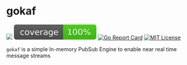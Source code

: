 # gokaf

[![](https://github.com/acjzz/gokaf/actions/workflows/pre-commit.yml/badge.svg)](https://github.com/acjzz/gokaf/actions/workflows/pre-commit.yml)
[![Coverage](https://raw.githubusercontent.com/acjzz/gokaf/badges/.badges/main/coverage.svg)](/.github/.testcoverage.yml)
[![Go Report Card](https://goreportcard.com/badge/github.com/acjzz/gokaf?cache=v1)](https://goreportcard.com/report/github.com/acjzz/gokaf)
[![MIT License](http://img.shields.io/badge/license-MIT-blue.svg?style=flat)](https://github.com/acjzz/gokaf/blob/master/LICENSE)


`gokaf` is a simple In-memory PubSub Engine to enable near real time message streams
